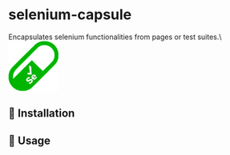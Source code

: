 # selenium-capsule
Encapsulates selenium functionalities from pages or test suites.\ <br/>
![Alt text](icon/selenium-capsule.png) <br/>
## :information_desk_person: Installation

## :bow: Usage
 
 
